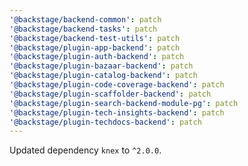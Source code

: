 ```yaml
---
'@backstage/backend-common': patch
'@backstage/backend-tasks': patch
'@backstage/backend-test-utils': patch
'@backstage/plugin-app-backend': patch
'@backstage/plugin-auth-backend': patch
'@backstage/plugin-bazaar-backend': patch
'@backstage/plugin-catalog-backend': patch
'@backstage/plugin-code-coverage-backend': patch
'@backstage/plugin-scaffolder-backend': patch
'@backstage/plugin-search-backend-module-pg': patch
'@backstage/plugin-tech-insights-backend': patch
'@backstage/plugin-techdocs-backend': patch
---
```


Updated dependency `knex` to `^2.0.0`.

